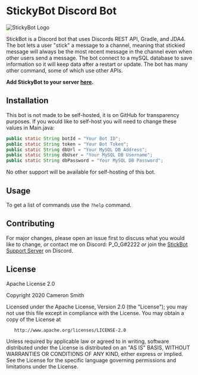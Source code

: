# StickyBot Discord Bot
![StickyBot Logo](https://images.discordapp.net/avatars/628400349979344919/b2aed74a6631ee9755a8ae56d8e582a8.png?size=512=250x)

StickBot is a Discord bot that uses Discords REST API, Gradle, and JDA4. The bot lets a user "stick" a message to a channel, meaning that stickied message will always be the most recent message in the channel even when other users send a message. The bot connect to a mySQL database to save information so it will keep data after a restart or update. The bot has many other command, some of which use other APIs.

**Add StickyBot to your server [here](https://top.gg/bot/628400349979344919).**

## Installation

This bot is not made to be self-hosted, it is on GitHub for transparency purposes. If you would like to self-host you will need to change these values in Main.java:

```java
public static String botId = "Your Bot ID";
public static String token = "Your Bot Token";
public static String dbUrl = "Your MySQL DB Address";
public static String dbUser = "Your MySQL DB Username";
public static String dbPassword = "Your MySQL DB Password";
```

No other support will be available for self-hosting of this bot.

## Usage

To get a list of commands use the `?help` command. 


## Contributing
For major changes, please open an issue first to discuss what you would like to change, *or* contact me on Discord: P_O_G#2222 *or* join the [StickBot Support Server](https://discord.gg/SvNQTtf) on Discord.


## License
Apache License 2.0

Copyright 2020 Cameron Smith

   Licensed under the Apache License, Version 2.0 (the "License");
   you may not use this file except in compliance with the License.
   You may obtain a copy of the License at

       http://www.apache.org/licenses/LICENSE-2.0

   Unless required by applicable law or agreed to in writing, software
   distributed under the License is distributed on an "AS IS" BASIS,
   WITHOUT WARRANTIES OR CONDITIONS OF ANY KIND, either express or implied.
   See the License for the specific language governing permissions and
   limitations under the License.
